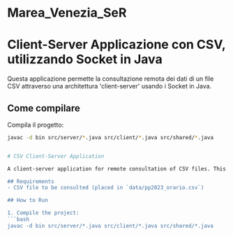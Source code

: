 # Marea_Venezia_SeR
# Client-Server Applicazione con CSV, utilizzando Socket in Java

Questa applicazione permette la consultazione remota dei dati di un file CSV attraverso una architettura 'client-server' usando i Socket in Java.

## Come compilare 
Compila il progetto:
```bash
javac -d bin src/server/*.java src/client/*.java src/shared/*.java


# CSV Client-Server Application

A client-server application for remote consultation of CSV files. This code is used to read a csv file (already inside the folder) where it's written the levels of tide in Venice.

## Requirements
- CSV file to be consulted (placed in `data/pp2023_orario.csv`)

## How to Run

1. Compile the project:
```bash
javac -d bin src/server/*.java src/client/*.java src/shared/*.java
